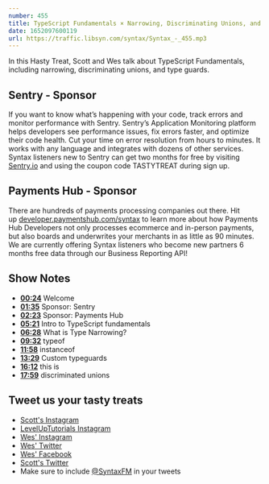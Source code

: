 ```yaml
---
number: 455
title: TypeScript Fundamentals × Narrowing, Discriminating Unions, and Type Guards
date: 1652097600119
url: https://traffic.libsyn.com/syntax/Syntax_-_455.mp3
---
```


In this Hasty Treat, Scott and Wes talk about TypeScript Fundamentals, including narrowing, discriminating unions, and type guards.

## Sentry - Sponsor

If you want to know what’s happening with your code, track errors and monitor performance with Sentry. Sentry’s Application Monitoring platform helps developers see performance issues, fix errors faster, and optimize their code health. Cut your time on error resolution from hours to minutes. It works with any language and integrates with dozens of other services. Syntax listeners new to Sentry can get two months for  free by visiting [Sentry.io](https://sentry.io) and using the coupon code TASTYTREAT during sign up.

## Payments Hub - Sponsor

There are hundreds of payments processing companies out there. Hit up [developer.paymentshub.com/syntax](https://developer.paymentshub.com/syntax) to learn more about how Payments Hub Developers not only processes ecommerce and in-person payments, but also boards and underwrites your merchants in as little as 90 minutes. We are currently offering Syntax listeners who become new partners 6 months free data through our Business Reporting API!

## Show Notes

* **[00:24](#t=00:24)** Welcome
* **[01:35](#t=01:35)** Sponsor: Sentry
* **[02:23](#t=02:23)** Sponsor: Payments Hub
* **[05:21](#t=05:21)** Intro to TypeScript fundamentals
* **[06:28](#t=06:28)** What is Type Narrowing?
* **[09:32](#t=09:32)** typeof
* **[11:58](#t=11:58)** instanceof
* **[13:29](#t=13:29)** Custom typeguards
* **[16:12](#t=16:12)** this is
* **[17:59](#t=17:59)** discriminated unions

## Tweet us your tasty treats

* [Scott's Instagram](https://www.instagram.com/stolinski/)
* [LevelUpTutorials Instagram](https://www.instagram.com/LevelUpTutorials/)
* [Wes' Instagram](https://www.instagram.com/wesbos/)
* [Wes' Twitter](https://twitter.com/wesbos)
* [Wes' Facebook](https://www.facebook.com/wesbos.developer)
* [Scott's Twitter](https://twitter.com/stolinski)
* Make sure to include [@SyntaxFM](https://twitter.com/SyntaxFM) in your tweets
